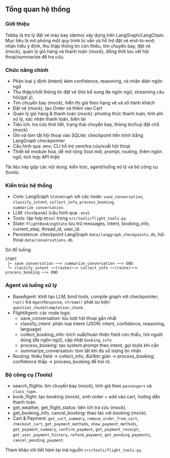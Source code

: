## Tổng quan hệ thống

### Giới thiệu
Tebby là trợ lý đặt vé máy bay (demo) xây dựng trên LangGraph/LangChain. Mục tiêu là mô phỏng một quy trình
tư vấn và hỗ trợ đặt vé end-to-end: nhận hiểu ý định, thu thập thông tin còn thiếu, tìm chuyến bay,
đặt vé (mock), quản lý giỏ hàng và thanh toán (mock), đồng thời lưu vết hội thoại/summarize để tra cứu.

### Chức năng chính
- Phân loại ý định (intent) kèm confidence, reasoning, và nhận diện ngôn ngữ
- Thu thập/chốt thông tin đặt vé (hỏi bổ sung đa ngôn ngữ, streaming câu hỏi/gợi ý)
- Tìm chuyến bay (mock), hiển thị giá theo hạng vé và số hành khách
- Đặt vé (mock), tạo Order và thêm vào Cart
- Quản lý giỏ hàng & thanh toán (mock): phương thức thanh toán, tính phí xử lý, xác nhận thanh toán, biên lai
- Tiện ích: tra cứu thời tiết, trạng thái chuyến bay, thông tin/huỷ đặt chỗ (mock)
- Ghi và tóm tắt hội thoại vào SQLite; checkpoint tiến trình bằng LangGraph checkpointer
- Cấu hình qua .env; CLI hỗ trợ xem/tra cứu/xuất hội thoại
- Thiết kế module hoá, dễ mở rộng (tool mới, prompt, routing, thêm ngôn ngữ, tích hợp API thật)


Tài liệu này gộp các nội dung: kiến trúc, agent/luồng xử lý và bộ công cụ (tools).

### Kiến trúc hệ thống

- Core: LangGraph `StateGraph` với các node: `save_conversation`, `classify_intent`, `collect_info`, `process_booking`, `summarize_conversation`.
- LLM: `ChatOpenAI` (cấu hình qua `.env`).
- Tools: tập hợp `@tool` trong `src/tools/flight_tools.py`.
- State: `FlightBookingState` lưu trữ messages, intent, booking_info, current_step, thread_id, user_id.
- Persistence: checkpoint LangGraph `data/langgraph_checkpoints.db`, hội thoại `data/conversations.db`.

Sơ đồ luồng:
```
START
 ├─ save_conversation ──> summarize_conversation ──> END
 └─ classify_intent ──(route)──> collect_info ──(route)──> process_booking ──> END
```

### Agent và luồng xử lý

- BaseAgent: khởi tạo LLM, bind tools, compile graph với checkpointer; `run()` trả `AgentResponse`, `stream()` phát sự kiện `question_chunk`/`completion_chunk`.
- FlightAgent: các node logic
  - save_conversation: lưu lượt hội thoại gần nhất
  - classify_intent: phân loại intent (JSON: intent, confidence, reasoning, language)
  - collect_booking_info: trích xuất/hoàn thiện field còn thiếu, hỏi người dùng (đa ngôn ngữ), cập nhật `booking_info`
  - process_booking: tạo system prompt theo intent, gọi tools khi cần
  - summarize_conversation: tóm tắt khi đủ số lượng tin nhắn
- Routing: thiếu field → collect_info; đủ/đơn giản → process_booking; confidence thấp → process_booking để hỏi rõ.

### Bộ công cụ (Tools)

- search_flights: tìm chuyến bay (mock), tính giá theo `passengers` và `class_type`.
- book_flight: tạo booking (mock), sinh order + add vào cart, hướng dẫn thanh toán.
- get_weather, get_flight_status: tiện ích tra cứu (mock).
- get_booking_info, cancel_booking: thao tác với booking (mock).
- Cart & Payment: `get_cart_summary`, `remove_order_from_cart`, `checkout_cart`, `get_payment_methods`, `show_payment_methods`, `get_payment_summary`, `confirm_payment`, `get_payment_receipt`, `get_user_payment_history`, `refund_payment`, `get_pending_payments`, `cancel_pending_payment`.

Tham khảo chi tiết hàm tại mã nguồn `src/tools/flight_tools.py`.
